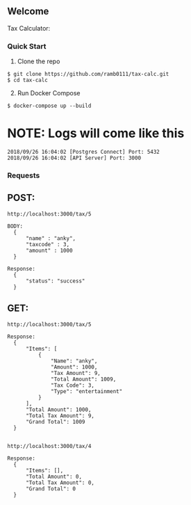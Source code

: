 ## Welcome

Tax Calculator:

### Quick Start

1. Clone the repo
  ```
  $ git clone https://github.com/ramb0111/tax-calc.git
  $ cd tax-calc
  ```

2. Run Docker Compose
```
$ docker-compose up --build
```

# NOTE: Logs will come like this
```
2018/09/26 16:04:02 [Postgres Connect] Port: 5432
2018/09/26 16:04:02 [API Server] Port: 3000
```

### Requests
## POST:
  ```
  http://localhost:3000/tax/5
  
  BODY:
    {
        "name" : "anky",
        "taxcode" : 3,
        "amount" : 1000
    }

  Response:
    {
        "status": "success"
    }

  ```

## GET:
  ```
  http://localhost:3000/tax/5

  Response:
    {
        "Items": [
            {
                "Name": "anky",
                "Amount": 1000,
                "Tax Amount": 9,
                "Total Amount": 1009,
                "Tax Code": 3,
                "Type": "entertainment"
            }
        ],
        "Total Amount": 1000,
        "Total Tax Amount": 9,
        "Grand Total": 1009
    }
 

  http://localhost:3000/tax/4

  Response:
    {
        "Items": [],
        "Total Amount": 0,
        "Total Tax Amount": 0,
        "Grand Total": 0
    }

  ```



